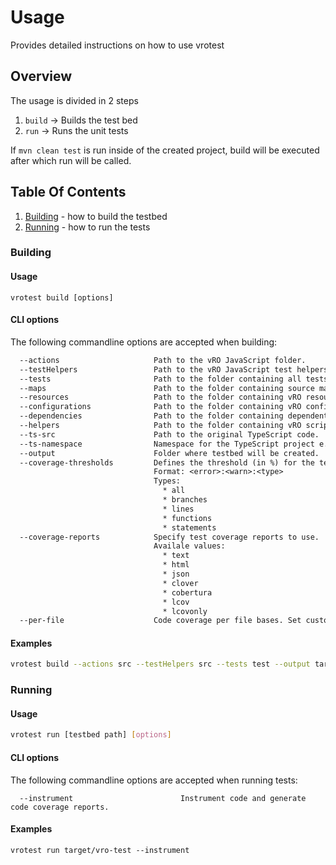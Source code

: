 # Usage

Provides detailed instructions on how to use vrotest

## Overview

The usage is divided in 2 steps

1. `build` -> Builds the test bed
2. `run` -> Runs the unit tests

If `mvn clean test` is run inside of the created project, build will be executed after which run will be called.

## Table Of Contents

1. [Building](#building) - how to build the testbed
2. [Running](#running) - how to run the tests

[//]: # (Fill As many of these as you need. Use h4 and further here, do not include h1s, h2s or h3s.)

### Building

#### Usage

`vrotest build [options]`

#### CLI options

The following commandline options are accepted when building:

```txt
  --actions                     Path to the vRO JavaScript folder.
  --testHelpers                 Path to the vRO JavaScript test helpers folder.
  --tests                       Path to the folder containing all tests.
  --maps                        Path to the folder containing source maps when using TypeScript.
  --resources                   Path to the folder containing vRO resources.
  --configurations              Path to the folder containing vRO configurations.
  --dependencies                Path to the folder containing dependent vRO packages.
  --helpers                     Path to the folder containing vRO scripting API.
  --ts-src                      Path to the original TypeScript code.
  --ts-namespace                Namespace for the TypeScript project e.g. com.example.myproject
  --output                      Folder where testbed will be created.
  --coverage-thresholds         Defines the threshold (in %) for the test coverage. Tests will fail if coverage is below the threshold.
                                Format: <error>:<warn>:<type>
                                Types:
                                  * all
                                  * branches
                                  * lines
                                  * functions
                                  * statements
  --coverage-reports            Specify test coverage reports to use.
                                Availale values:
                                  * text
                                  * html
                                  * json
                                  * clover
                                  * cobertura
                                  * lcov
                                  * lcovonly
  --per-file                    Code coverage per file bases. Set custom --coverage-thresholds, if any file in the project drops below those thresholds, the build will fail
```

#### Examples

```bash
vrotest build --actions src --testHelpers src --tests test --output target/vro-test --coverage-thresholds 50:60:all,65:70:statements --coverage-reports text,html,lcovonly
```

### Running

#### Usage

```bash
vrotest run [testbed path] [options]
```

#### CLI options

The following commandline options are accepted when running tests:

```plaintext
  --instrument                        Instrument code and generate code coverage reports.
```

#### Examples

`vrotest run target/vro-test --instrument`
